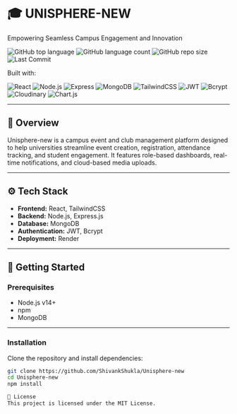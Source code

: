 # 🎓 UNISPHERE-NEW

Empowering Seamless Campus Engagement and Innovation

![GitHub top language](https://img.shields.io/github/languages/top/ShivankShukla/Unisphere-new)
![GitHub language count](https://img.shields.io/github/languages/count/ShivankShukla/Unisphere-new)
![GitHub repo size](https://img.shields.io/github/repo-size/ShivankShukla/Unisphere-new)
![Last Commit](https://img.shields.io/github/last-commit/ShivankShukla/Unisphere-new)

Built with:

![React](https://img.shields.io/badge/Frontend-React-blue)
![Node.js](https://img.shields.io/badge/Backend-Node.js-green)
![Express](https://img.shields.io/badge/API-Express.js-lightgrey)
![MongoDB](https://img.shields.io/badge/Database-MongoDB-brightgreen)
![TailwindCSS](https://img.shields.io/badge/Styles-TailwindCSS-38B2AC)
![JWT](https://img.shields.io/badge/Auth-JWT-orange)
![Bcrypt](https://img.shields.io/badge/Security-Bcrypt-yellow)
![Cloudinary](https://img.shields.io/badge/Storage-Cloudinary-blueviolet)
![Chart.js](https://img.shields.io/badge/Charts-Chart.js-red)

---

## 📘 Overview

Unisphere-new is a campus event and club management platform designed to help universities streamline event creation, registration, attendance tracking, and student engagement. It features role-based dashboards, real-time notifications, and cloud-based media uploads.

---

## ⚙️ Tech Stack

- **Frontend:** React, TailwindCSS
- **Backend:** Node.js, Express.js
- **Database:** MongoDB
- **Authentication:** JWT, Bcrypt
- **Deployment:** Render

---

## 🚀 Getting Started

### Prerequisites
- Node.js v14+
- npm
- MongoDB

---

### Installation

Clone the repository and install dependencies:

```bash
git clone https://github.com/ShivankShukla/Unisphere-new
cd Unisphere-new
npm install

🔗 License
This project is licensed under the MIT License.

